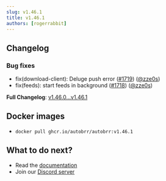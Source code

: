 ```yaml
---
slug: v1.46.1
title: v1.46.1
authors: [rogerrabbit]
---
```

## Changelog


### Bug fixes


* fix(download\-client): Deluge push error ([\#1719](https://github.com/autobrr/autobrr/pull/1719)) ([@zze0s](https://github.com/zze0s))
* fix(feeds): start feeds in background ([\#1718](https://github.com/autobrr/autobrr/pull/1718)) ([@zze0s](https://github.com/zze0s))


**Full Changelog**: [v1\.46\.0\...v1\.46\.1](https://github.com/autobrr/autobrr/compare/v1.46.0...v1.46.1)


## Docker images


* `docker pull ghcr.io/autobrr/autobrr:v1.46.1`


## What to do next?


* Read the [documentation](https://autobrr.com)
* Join our [Discord server](https://discord.gg/WQ2eUycxyT)
